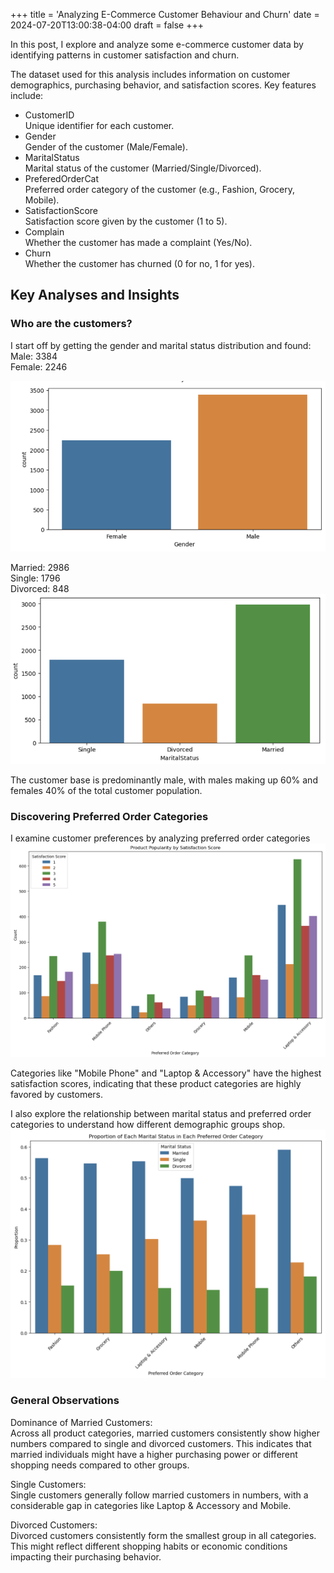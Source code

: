 +++
title = 'Analyzing E-Commerce Customer Behaviour and Churn'
date = 2024-07-20T13:00:38-04:00
draft = false
+++

In this post, I explore and analyze some e-commerce customer data by identifying patterns in customer satisfaction and churn. 

The dataset used for this analysis includes information on customer demographics, purchasing behavior, and satisfaction scores. Key features include:

* CustomerID     
Unique identifier for each customer.
* Gender  
Gender of the customer (Male/Female).
* MaritalStatus  
Marital status of the customer (Married/Single/Divorced).
* PreferedOrderCat    
Preferred order category of the customer (e.g., Fashion, Grocery, Mobile).
* SatisfactionScore    
Satisfaction score given by the customer (1 to 5).  
* Complain    
Whether the customer has made a complaint (Yes/No).  
* Churn    
Whether the customer has churned (0 for no, 1 for yes).

## Key Analyses and Insights
### Who are the customers?
I start off by getting the gender and marital status distribution and found:  
Male: 3384  
Female: 2246

![Gender count](./gender-count.png)

Married: 2986  
Single: 1796  
Divorced: 848  
![Marital status count](./marital-status-count.png)

The customer base is predominantly male, with males making up 60% and females 40% of the total customer population.

### Discovering Preferred Order Categories
I examine customer preferences by analyzing preferred order categories
![Product popularity](./product-pop-score.png)

Categories like "Mobile Phone" and "Laptop & Accessory" have the highest satisfaction scores, indicating that these product categories are highly favored by customers.

I also explore the relationship between marital status and preferred order categories to understand how different demographic groups shop.
![Product popularity by marital status](./marital-status-category.png)

### General Observations  
Dominance of Married Customers:  
Across all product categories, married customers consistently show higher numbers compared to single and divorced customers. This indicates that married individuals might have a higher purchasing power or different shopping needs compared to other groups.

Single Customers:  
Single customers generally follow married customers in numbers, with a considerable gap in categories like Laptop & Accessory and Mobile.

Divorced Customers:  
Divorced customers consistently form the smallest group in all categories. This might reflect different shopping habits or economic conditions impacting their purchasing behavior.





